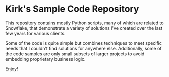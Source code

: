 # Kirk's Sample Code Repository

This repository contains mostly Python scripts, many of which are related to Snowflake, that demonstrate a variety of solutions I've created over the last few years for various clients.

Some of the code is quite simple but combines techniques to meet specific needs that I couldn’t find solutions for anywhere else.  Additionally, some of the code samples are only small subsets of larger projects to avoid embedding proprietary business logic.

Enjoy!
